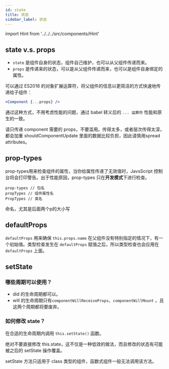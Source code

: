 ```yaml
---
id: state
title: 状态
sidebar_label: 状态
---
```


import Hint from '../../../src/components/Hint'

## state v.s. props

* `state` 是组件自身的状态，组件自己维护，也可以从父组件传递而来。
* `props` 是传递来的状态，可以是从父组件传递而来，也可以是组件自身绑定的属性。

可以通过 ES2018 的对象扩展运算符，将父组件的信息以更简洁的方式快速地传递给子组件：

```jsx
<Component {...props} />
```

通过这种方式，不用考虑性能的问题，通过 babel 转义后的 `... 运算符` 性能和原生的一致。

<Hint type="best">请只传递 component 需要的 props，不要滥用。传得太多，或者层次传得太深，都会加重 shouldComponentUpdate 里面的数据比较负担，因此请慎用spread attributes。</Hint>


## prop-types

prop-types用来检查组件的属性，当你给属性传递了无效值时，JavsScript 控制台将会打印警告。出于性能原因，prop-types 只在**开发模式**下进行检查。

```text
prop-types // 包名
propTypes // 组件属性名
PropTypes // 类名
```

<Hint type="warning">命名，尤其是后面两个p的大小写</Hint>


## defaultProps

`defaultProps` 用来确保 `this.props.name` 在父组件没有特别指定的情况下，有一个初始值。类型检查发生在 `defaultProps` 赋值之后，所以类型检查也会应用在 `defaultProps` 上面。

## setState

### 哪些周期可以使用？

* did 的生命周期都可以。
* will 的生命周期只有`componentWillReceiveProps`、`componentWillMount` ，且这两个周期都将要废弃。

### 如何修改 state？

在合适的生命周期内调用 `this.setState()` 函数。

<Hint type="must">绝对不要直接修改 this.state，这不仅是一种低效的做法，而且修改的状态有可能被之后的 setState 操作覆盖。</Hint>


<Hint type="warning">setState 方法只适用于 class 类型的组件，函数式组件一般无法调用该方法。</Hint>


